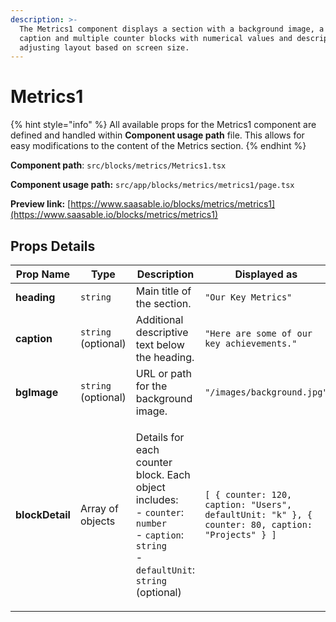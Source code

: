 ```yaml
---
description: >-
  The Metrics1 component displays a section with a background image, a heading
  caption and multiple counter blocks with numerical values and descriptions,
  adjusting layout based on screen size.
---
```


# Metrics1

{% hint style="info" %}
All available props for the Metrics1 component are defined and handled within **Component usage path** file. This allows for easy modifications to the content of the Metrics section.
{% endhint %}

**Component path**: `src/blocks/metrics/Metrics1.tsx`

**Component usage path:**  `src/app/blocks/metrics/metrics1/page.tsx`

**Preview link:** [https://www.saasable.io/blocks/metrics/metrics1](https://www.saasable.io/blocks/metrics/metrics1)



## Props Details

| Prop Name	      | Type                | Description                                                                                                                                                                                                              | Displayed as                                                                                     |
| --------------- | ------------------- | ------------------------------------------------------------------------------------------------------------------------------------------------------------------------------------------------------------------------ | ------------------------------------------------------------------------------------------------ |
| **heading**     | `string`            | Main title of the section.                                                                                                                                                                                               | `"Our Key Metrics"`                                                                              |
| **caption**     | `string` (optional) | Additional descriptive text below the heading.                                                                                                                                                                           | `"Here are some of our key achievements."`                                                       |
| **bgImage**     | `string` (optional) | URL or path for the background image.                                                                                                                                                                                    | `"/images/background.jpg"`                                                                       |
| **blockDetail** | Array of objects    | <p>Details for each counter block. Each object includes:<br>- <code>counter</code>: <code>number</code><br>- <code>caption</code>: <code>string</code><br>- <code>defaultUnit</code>: <code>string</code> (optional)</p> | `[ { counter: 120, caption: "Users", defaultUnit: "k" }, { counter: 80, caption: "Projects" } ]` |
